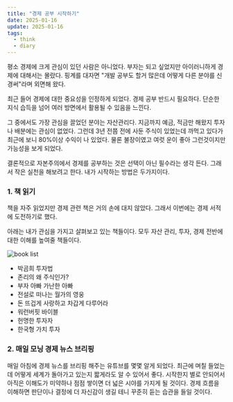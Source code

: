 ```yaml
---
title: "경제 공부 시작하기"
date: 2025-01-16
update: 2025-01-16
tags:
  - think
  - diary
---
```


평소 경제에 크게 관심이 있던 사람은 아니었다.
부자는 되고 싶었지만 아이러니하게 경제에 대해서는 몰랐다.
핑계를 대자면 "개발 공부도 할거 많은데 어떻게 다른 분야를 신경써"라며 외면해 왔다.

최근 들어 경제에 대한 중요성을 인정하게 되었다.
경제 공부 반드시 필요하다.
단순한 지식 습득을 넘어 여러 방면에서 활용될 수 있음을 느낀다.

그 중에서도 가장 관심을 끌었던 분야는 자산관리다.
지금까지 예금, 적금만 해왔지 투자나 배분에는 관심이 없었다.
그런데 3년 전쯤 전에 사둔 주식이 있었는데 까먹고 있다가 최근에 보니 80%이상 수익이 나 있었다.
물론 불장이였고 여럿 운이 좋아 그런것이지만 가능성을 보게 되었다.

결론적으로 자본주의에서 경제를 공부하는 것은 선택이 아닌 필수라는 생각 든다.
그래서 작은 실천을 해보려고 한다.
내가 시작하는 방법은 두가지이다.

### 1. 책 읽기

책을 자주 읽었지만 경제 관련 책은 거의 손에 대지 않았다.
그래서 이번에는 경제 서적에 도전하기로 했다.

아래는 내가 관심을 가지고 살펴보고 있는 책들이다.
모두 자산 관리, 투자, 경제 전반에 대한 이해를 높여줄 책들이다.

![book list](book_list.png)

- 박곰희 투자법
- 존리의 왜 주식인가?
- 부자 아빠 가난한 아빠
- 전설로 떠나는 월가의 영웅
- 돈 뜨겁게 사랑하고 차갑게 다루어라
- 워런버핏 바이블
- 헌명한 투자자
- 한국형 가치 투자

### 2. 매일 모닝 경제 뉴스 브리핑

매일 아침에 경제 뉴스를 브리핑 해주는 유튜브를 몇몇 알게 되었다.
최근에 며칠 들었는데 어떻게 세계가 돌아가고 있는지 짧게라도 알 수 있어서 좋다.
시작한지 별로 안되어서 아직은 이해도가 미약하나 점점 쌓이면 더 넓은 시야를 가지게 될 것이다.
경제 흐름을 이해하면 판단이나 결정에 더 자신감이 생길 테니 꾸준히 듣는 습관을 들일 것이다.
